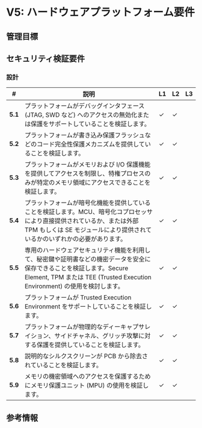 # V5: ハードウェアプラットフォーム要件

## 管理目標

## セキュリティ検証要件

### 設計

| # | 説明 | L1 | L2 | L3 |
| -- | ---------------------- | - | - | - |
| **5.1** | プラットフォームがデバッグインタフェース (JTAG, SWD など) へのアクセスの無効化または保護をサポートしていることを検証します。 | ✓ | ✓ |   |
| **5.2** | プラットフォームが書き込み保護フラッシュなどのコード完全性保護メカニズムを提供していることを検証します。 | ✓ | ✓ |   |
| **5.3** | プラットフォームがメモリおよび I/O 保護機能を提供してアクセスを制限し、特権プロセスのみが特定のメモリ領域にアクセスできることを検証します。 | ✓ | ✓ |   |
| **5.4** | プラットフォームが暗号化機能を提供していることを検証します。MCU、暗号化コプロセッサにより直接提供されているか、または外部 TPM もしくは SE モジュールにより提供されているかのいずれかの必要があります。 | ✓ | ✓ |   |
| **5.5** | 専用のハードウェアセキュリティ機能を利用して、秘密鍵や証明書などの機密データを安全に保存できることを検証します。Secure Element, TPM または TEE (Trusted Execution Environment) の使用を検討します。 | ✓ | ✓ |   |
| **5.6** | プラットフォームが Trusted Execution Environment をサポートしていることを検証します。 | ✓ | ✓ |   |
| **5.7** | プラットフォームが物理的なディーキャプサレイション、サイドチャネル、グリッチ攻撃に対する保護を提供していることを検証します。 | ✓ | ✓ |   |
| **5.8** | 説明的なシルクスクリーンが PCB から除去されていることを検証します。 | ✓ | ✓ |   |
| **5.9** | メモリの機密領域へのアクセスを保護するためにメモリ保護ユニット (MPU) の使用を検証します。 | ✓ | ✓ |   |

## 参考情報
